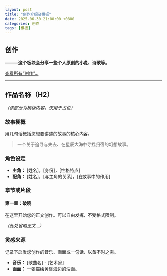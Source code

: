 ```yaml
---
layout: post
title: "创作介绍及模板"
date: 2025-06-30 21:00:00 +0800
categories: 创作
tags: [模板]
---
```


## 创作

**———这个板块会分享一些个人原创的小说、诗歌等。**

[<i class="fa fa-folder-open"></i> 查看所有“创作”...](/categories.html#创作)

---

## 作品名称（H2）

*（该部分为模板内容，仅用于占位）*

### 故事梗概

用几句话概括您想要讲述的故事的核心内容。

> 一个关于追寻与失去、在星辰大海中寻找归宿的幻想故事。

### 角色设定

- **主角：** [姓名]，[身份]，[性格特点]
- **配角：** [姓名]，[与主角的关系]，[在故事中的作用]

### 章节或片段

#### 第一章：破晓

在这里开始您的正文创作。可以自由发挥，不受格式限制。

*（此处省略正文...）*

### 灵感来源

记录下启发您创作的音乐、画面或一句话，以备不时之需。

- **音乐：** [歌曲名] - [艺术家]
- **画面：** 一张描绘黄昏海边的油画。
